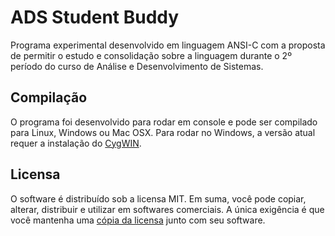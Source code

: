 # ADS Student Buddy

Programa experimental desenvolvido em linguagem ANSI-C com a proposta 
de permitir o estudo e consolidação sobre a linguagem durante o 2º 
período do curso de Análise e Desenvolvimento de Sistemas.


## Compilação

O programa foi desenvolvido para rodar em console e pode ser
compilado para Linux, Windows ou Mac OSX. Para rodar no Windows, a
versão atual requer a instalação do [CygWIN](http://cygwin.com).


## Licensa

O software é distribuído sob a licensa MIT. Em suma, você pode copiar,
alterar, distribuir e utilizar em softwares comerciais. A única exigência
é que você mantenha uma [cópia da licensa](https://github.com/CaioToOn/ADS-Student-Buddy/blob/master/MIT-LICENSE) junto com seu software.
